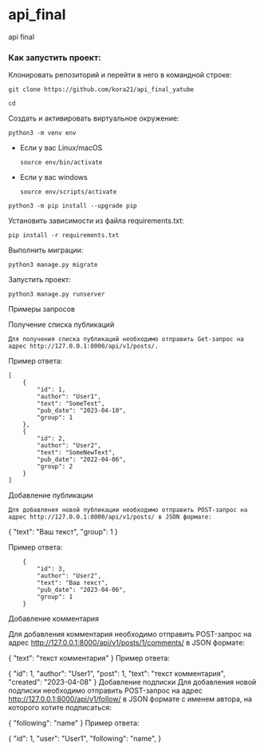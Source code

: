 # api_final
api final

### Как запустить проект:

Клонировать репозиторий и перейти в него в командной строке:

```
git clone https://github.com/kora21/api_final_yatube
```

```
cd 
```

Cоздать и активировать виртуальное окружение:

```
python3 -m venv env
```

* Если у вас Linux/macOS

    ```
    source env/bin/activate
    ```

* Если у вас windows

    ```
    source env/scripts/activate
    ```

```
python3 -m pip install --upgrade pip
```

Установить зависимости из файла requirements.txt:

```
pip install -r requirements.txt
```

Выполнить миграции:

```
python3 manage.py migrate
```

Запустить проект:

```
python3 manage.py runserver
```

Примеры запросов

Получение списка публикаций

```
Для получения списка публикаций необходимо отправить Get-запрос на адрес http://127.0.0.1:8000/api/v1/posts/. 
```

Пример ответа:

```
[
    {
        "id": 1,
        "author": "User1",
        "text": "SomeText",
        "pub_date": "2023-04-10",
        "group": 1
    },
    {
        "id": 2,
        "author": "User2",
        "text": "SomeNewText",
        "pub_date": "2022-04-06",
        "group": 2
    }
]
```
Добавление публикации

```
Для добавления новой публикации необходимо отправить POST-запрос на адрес http://127.0.0.1:8000/api/v1/posts/ в JSON формате:
```


{
    "text": "Ваш текст",
    "group": 1
} 

Пример ответа:

```
    {
        "id": 3,
        "author": "User2",
        "text": "Ваш текст",
        "pub_date": "2023-04-06",
        "group": 1
    }
```

Добавление комментария

Для добавления комментария необходимо отправить POST-запрос на адрес http://127.0.0.1:8000/api/v1/posts/1/comments/ в JSON формате:

{
    "text": "текст комментария"
} 
Пример ответа:

{
    "id": 1,
    "author": "User1",
    "post": 1,
    "text": "текст комментария",
    "created": "2023-04-08"
} 
Добавление подписки
Для добавления новой подписки необходимо отправить POST-запрос на адрес http://127.0.0.1:8000/api/v1/follow/ в JSON формате с именем автора, на которого хотите подписаться:

{
    "following": "name"
} 
Пример ответа:

{
    "id": 1,
    "user": "User1",
    "following": "name",
} 
